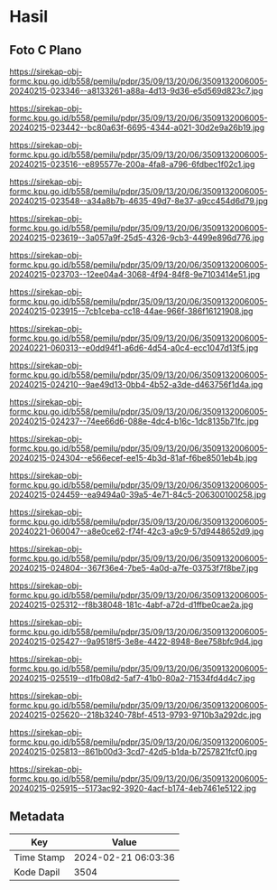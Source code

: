 # Hasil

## Foto C Plano

https://sirekap-obj-formc.kpu.go.id/b558/pemilu/pdpr/35/09/13/20/06/3509132006005-20240215-023346--a8133261-a88a-4d13-9d36-e5d569d823c7.jpg

https://sirekap-obj-formc.kpu.go.id/b558/pemilu/pdpr/35/09/13/20/06/3509132006005-20240215-023442--bc80a63f-6695-4344-a021-30d2e9a26b19.jpg

https://sirekap-obj-formc.kpu.go.id/b558/pemilu/pdpr/35/09/13/20/06/3509132006005-20240215-023516--e895577e-200a-4fa8-a796-6fdbec1f02c1.jpg

https://sirekap-obj-formc.kpu.go.id/b558/pemilu/pdpr/35/09/13/20/06/3509132006005-20240215-023548--a34a8b7b-4635-49d7-8e37-a9cc454d6d79.jpg

https://sirekap-obj-formc.kpu.go.id/b558/pemilu/pdpr/35/09/13/20/06/3509132006005-20240215-023619--3a057a9f-25d5-4326-9cb3-4499e896d776.jpg

https://sirekap-obj-formc.kpu.go.id/b558/pemilu/pdpr/35/09/13/20/06/3509132006005-20240215-023703--12ee04a4-3068-4f94-84f8-9e7103414e51.jpg

https://sirekap-obj-formc.kpu.go.id/b558/pemilu/pdpr/35/09/13/20/06/3509132006005-20240215-023915--7cb1ceba-cc18-44ae-966f-386f16121908.jpg

https://sirekap-obj-formc.kpu.go.id/b558/pemilu/pdpr/35/09/13/20/06/3509132006005-20240221-060313--e0dd94f1-a6d6-4d54-a0c4-ecc1047d13f5.jpg

https://sirekap-obj-formc.kpu.go.id/b558/pemilu/pdpr/35/09/13/20/06/3509132006005-20240215-024210--9ae49d13-0bb4-4b52-a3de-d463756f1d4a.jpg

https://sirekap-obj-formc.kpu.go.id/b558/pemilu/pdpr/35/09/13/20/06/3509132006005-20240215-024237--74ee66d6-088e-4dc4-b16c-1dc8135b71fc.jpg

https://sirekap-obj-formc.kpu.go.id/b558/pemilu/pdpr/35/09/13/20/06/3509132006005-20240215-024304--e566ecef-ee15-4b3d-81af-f6be8501eb4b.jpg

https://sirekap-obj-formc.kpu.go.id/b558/pemilu/pdpr/35/09/13/20/06/3509132006005-20240215-024459--ea9494a0-39a5-4e71-84c5-206300100258.jpg

https://sirekap-obj-formc.kpu.go.id/b558/pemilu/pdpr/35/09/13/20/06/3509132006005-20240221-060047--a8e0ce62-f74f-42c3-a9c9-57d9448652d9.jpg

https://sirekap-obj-formc.kpu.go.id/b558/pemilu/pdpr/35/09/13/20/06/3509132006005-20240215-024804--367f36e4-7be5-4a0d-a7fe-03753f7f8be7.jpg

https://sirekap-obj-formc.kpu.go.id/b558/pemilu/pdpr/35/09/13/20/06/3509132006005-20240215-025312--f8b38048-181c-4abf-a72d-d1ffbe0cae2a.jpg

https://sirekap-obj-formc.kpu.go.id/b558/pemilu/pdpr/35/09/13/20/06/3509132006005-20240215-025427--9a9518f5-3e8e-4422-8948-8ee758bfc9d4.jpg

https://sirekap-obj-formc.kpu.go.id/b558/pemilu/pdpr/35/09/13/20/06/3509132006005-20240215-025519--d1fb08d2-5af7-41b0-80a2-71534fd4d4c7.jpg

https://sirekap-obj-formc.kpu.go.id/b558/pemilu/pdpr/35/09/13/20/06/3509132006005-20240215-025620--218b3240-78bf-4513-9793-9710b3a292dc.jpg

https://sirekap-obj-formc.kpu.go.id/b558/pemilu/pdpr/35/09/13/20/06/3509132006005-20240215-025813--861b00d3-3cd7-42d5-b1da-b7257821fcf0.jpg

https://sirekap-obj-formc.kpu.go.id/b558/pemilu/pdpr/35/09/13/20/06/3509132006005-20240215-025915--5173ac92-3920-4acf-b174-4eb7461e5122.jpg


## Metadata

| Key        | Value               |
| ---------- | ------------------- |
| Time Stamp | 2024-02-21 06:03:36 |
| Kode Dapil | 3504                |



